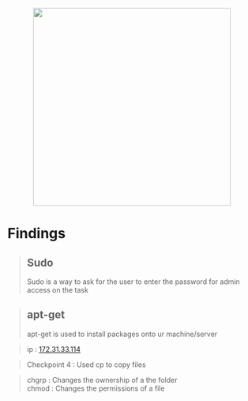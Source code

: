  <p align="center"><a href="https://laravel.com" target="_blank"><img src="https://raw.githubusercontent.com/laravel/art/master/logo-lockup/5%20SVG/2%20CMYK/1%20Full%20Color/laravel-logolockup-cmyk-red.svg" width="400"></a></p>

# Findings
> ## Sudo
> Sudo is a way to ask for the user to enter the password for admin access on the task

>## apt-get
>apt-get is used to install packages onto ur machine/server

>ip : [172.31.33.114](http://172.31.33.114)

>Checkpoint 4 : Used cp to copy files

>chgrp : Changes the ownership of a the folder\
>chmod : Changes the permissions of a file